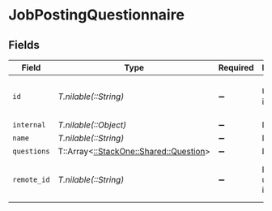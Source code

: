 # JobPostingQuestionnaire


## Fields

| Field                                                                     | Type                                                                      | Required                                                                  | Description                                                               | Example                                                                   |
| ------------------------------------------------------------------------- | ------------------------------------------------------------------------- | ------------------------------------------------------------------------- | ------------------------------------------------------------------------- | ------------------------------------------------------------------------- |
| `id`                                                                      | *T.nilable(::String)*                                                     | :heavy_minus_sign:                                                        | Unique identifier                                                         | 8187e5da-dc77-475e-9949-af0f1fa4e4e3                                      |
| `internal`                                                                | *T.nilable(::Object)*                                                     | :heavy_minus_sign:                                                        | N/A                                                                       |                                                                           |
| `name`                                                                    | *T.nilable(::String)*                                                     | :heavy_minus_sign:                                                        | N/A                                                                       |                                                                           |
| `questions`                                                               | T::Array<[::StackOne::Shared::Question](../../models/shared/question.md)> | :heavy_minus_sign:                                                        | N/A                                                                       |                                                                           |
| `remote_id`                                                               | *T.nilable(::String)*                                                     | :heavy_minus_sign:                                                        | Provider's unique identifier                                              | 8187e5da-dc77-475e-9949-af0f1fa4e4e3                                      |
